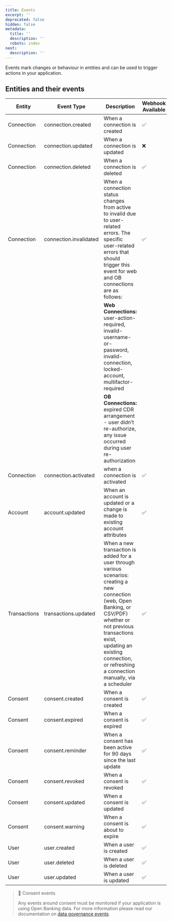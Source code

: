 ```yaml
---
title: Events
excerpt: ''
deprecated: false
hidden: false
metadata:
  title: ''
  description: ''
  robots: index
next:
  description: ''
---
```

Events mark changes or behaviour in entities and can be used to trigger actions in your application.

## Entities and their events

| Entity       | Event Type             | Description                                                                                                                                                                                                                                                       | Webhook Available |
| ------------ | ---------------------- | ----------------------------------------------------------------------------------------------------------------------------------------------------------------------------------------------------------------------------------------------------------------- | ----------------- |
| Connection   | connection.created     | When a connection is created                                                                                                                                                                                                                                      | ✅                 |
| Connection   | connection.updated     | When a connection is updated                                                                                                                                                                                                                                      | ❌                 |
| Connection   | connection.deleted     | When a connection is deleted                                                                                                                                                                                                                                      | ✅                 |
| Connection   | connection.invalidated | When a connection status changes from active to invalid due to user-related errors. The specific user-related errors that should trigger this event for web and OB connections are as follows:                                                                    | ✅                 |
|              |                        | **Web Connections:** user-action-required, invalid-username-or-password, invalid-connection, locked-account, multifactor-required                                                                                                                                 |                   |
|              |                        | **OB Connections:** expired CDR arrangement - user didn’t re-authorize, any issue occurred during user re-authorization                                                                                                                                           |                   |
| Connection   | connection.activated   | when a connection is activated                                                                                                                                                                                                                                    | ✅                 |
| Account      | account.updated        | When an account is updated or a change is made to existing account attributes                                                                                                                                                                                     | ✅                 |
| Transactions | transactions.updated   | When a new transaction is added for a user through various scenarios: creating a new connection (web, Open Banking, or CSV/PDF) whether or not previous transactions exist, updating an existing connection, or refreshing a connection manually, via a scheduler | ✅                 |
| Consent      | consent.created        | When a consent is created                                                                                                                                                                                                                                         | ✅                 |
| Consent      | consent.expired        | When a consent is expired                                                                                                                                                                                                                                         | ✅                 |
| Consent      | consent.reminder       | When a consent has been active for 90 days since the last update                                                                                                                                                                                                  | ✅                 |
| Consent      | consent.revoked        | When a consent is revoked                                                                                                                                                                                                                                         | ✅                 |
| Consent      | consent.updated        | When a consent is updated                                                                                                                                                                                                                                         | ✅                 |
| Consent      | consent.warning        | When a consent is about to expire                                                                                                                                                                                                                                 | ✅                 |
| User         | user.created           | When a user is created                                                                                                                                                                                                                                            | ✅                 |
| User         | user.deleted           | When a user is deleted                                                                                                                                                                                                                                            | ✅                 |
| User         | user.updated           | When a user is updated                                                                                                                                                                                                                                            | ✅                 |

> 📘 Consent events
> 
> Any events around consent must be monitored if your application is using Open Banking data. For more information please read our documentation on [data governance events](https://api.basiq.io/docs/data-governance).